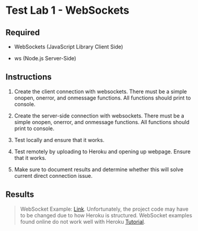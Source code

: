 # Test Lab 1 - WebSockets

## Required

* WebSockets (JavaScript Library Client Side)

* ws (Node.js Server-Side)

## Instructions

1. Create the client connection with websockets. There must be a simple onopen, onerror, and onmessage functions. All functions should print to console.

1. Create the server-side connection with websockets. There must be a simple onopen, onerror, and onmessage functions. All functions should print to console.

1. Test locally and ensure that it works.

1. Test remotely by uploading to Heroku and opening up webpage. Ensure that it works.

1. Make sure to document results and determine whether this will solve current direct connection issue.

## Results

> WebSocket Example: [Link](https://intense-woodland-10331.herokuapp.com/). Unfortunately, the project code may have to be changed due to how Heroku is structured. WebSocket examples found online do not work well with Heroku [Tutorial](https://devcenter.heroku.com/articles/node-websockets).